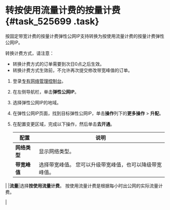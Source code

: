 # 转按使用流量计费的按量计费 {#task_525699 .task}

按固定带宽计费的按量计费弹性公网IP支持转换为按使用流量计费的按量计费弹性公网IP。

转换计费方式，请注意：

-   转换计费方式的订单需要到次日0点之后生效。
-   转换计费方式生效前，不允许再次提交修改带宽峰值的订单。

1.  登录[专有网络管理控制台](https://vpcnext.console.aliyun.com)。
2.  在左侧导航栏，单击**弹性公网IP**。
3.  选择弹性公网IP的地域。
4.  在弹性公网IP页面，找到目标弹性公网IP，单击**操作**列下的**更多操作** \> **升配**。
5.  在配置变更区域，完成以下操作，然后单击**去开通**。 

    |配置|说明|
    |--|--|
    |**网络类型**|显示网络类型。|
    |**带宽峰值**|选择带宽峰值。 您可以升级带宽峰值，也可以降级带宽峰值。

 |
    |**流量**|选择**按使用流量计费**。 按使用流量计费是根据每小时出公网的实际流量计费。

 |


